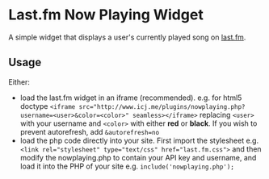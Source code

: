 # Last.fm Now Playing Widget

A simple widget that displays a user's currently played song on [last.fm](http://last.fm).

## Usage

Either:
* load the last.fm widget in an iframe (recommended). e.g. for html5 doctype 
`<iframe src="http://www.icj.me/plugins/nowplaying.php?username=<user>&color=<color>" seamless></iframe>` 
replacing `<user>` with your username and `<color>` with either **red** or **black**. If you wish to prevent autorefresh, add `&autorefresh=no`
* load the php code directly into your site. First import the stylesheet
e.g. `<link rel="stylesheet" type="text/css" href="last.fm.css">`
and then modify the nowplaying.php to contain your API key and username, and load it into the PHP of your site 
e.g. `include('nowplaying.php');`

